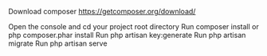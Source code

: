 Download composer https://getcomposer.org/download/

Open the console and cd your project root directory
Run composer install or php composer.phar install
Run php artisan key:generate
Run php artisan migrate
Run php artisan serve
